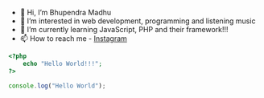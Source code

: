 - 👋 Hi, I’m Bhupendra Madhu
- 👀 I’m interested in web development, programming and listening music
- 🌱 I’m currently learning JavaScript, PHP and their framework!!!
- 📫 How to reach me - [Instagram](https://www.instagram.com/theviz02)

```php
<?php
    echo "Hello World!!!";
?>
```

```javascript
console.log("Hello World");
```

<!---
TheViz02/TheViz02 is a ✨ special ✨ repository because its `README.md` (this file) appears on your GitHub profile.
You can click the Preview link to take a look at your changes.
--->
